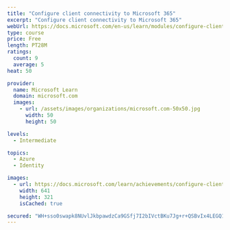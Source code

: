 ```yaml
---
title: "Configure client connectivity to Microsoft 365"
excerpt: "Configure client connectivity to Microsoft 365"
webUrl: https://docs.microsoft.com/en-us/learn/modules/configure-client-connectivity-to-microsoft-365/
type: course
price: Free
length: PT28M
ratings:
  count: 9
  average: 5
heat: 50

provider:
  name: Microsoft Learn
  domain: microsoft.com
  images:
    - url: /assets/images/organizations/microsoft.com-50x50.jpg
      width: 50
      height: 50

levels:
  - Intermediate

topics:
  - Azure
  - Identity

images:
  - url: https://docs.microsoft.com/learn/achievements/configure-client-connectivity-to-microsoft-365-social.png
    width: 641
    height: 321
    isCached: true

secured: "WH+sso0swapk8NUvlJkbpawdzCa9GSfj7I2bIVctBKu7Jg+r+QSBvIx4LEGQ1ySwGm49kYfXh67zS/60pTlUoWRA25MCEOFLQhW1EM8e+7Kowy8kP7VFKOjLLHlkCaYqQQPPoc2ATb4zW7VwT8K/PcYK+uyB0tiFzp94YGi6KAFDF1csCyM/WJFwZO9JrwmwXstAjXrM5g+K0Rah2jtpHdl4leZHzli2x6/YA886Z2dlYs0dxviSSHLYE4LezSvjMTjk+rESdcrnfwjj3Lws7HoOqQgHqrqDqWW+RnyaglMkgd4BwnrcAs6nYneCm69cKndpkoJHp+uaccJg7e103zyaqMem+9yk2KUCjXicU8NP0xj99Eski2lRdKa7YpqVhTupo3F1ZQNFDX9TxoC6nyE2cR34vgvq/85/nCfyHzU=;vjoIPWWb7zcEClLnqlwB0w=="
---
```


